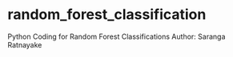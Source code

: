 # random_forest_classification
Python Coding for Random Forest Classifications 
Author: Saranga Ratnayake
